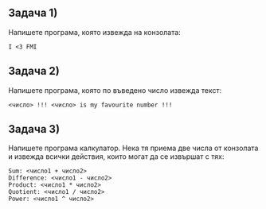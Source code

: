 ## Задача 1)
Напишете програма, която извежда на конзолата:
```
I <3 FMI
```

## Задача 2)
Напишете програма, която по въведено число извежда текст:
```
<число> !!! <число> is my favourite number !!!
```

## Задача 3)
Напишете програма калкулатор. Нека тя приема две числа от конзолата и извежда всички действия, които могат да се извършат с тях:
```
Sum: <число1 + число2>
Difference: <число1 - число2>
Product: <число1 * число2>
Quotient: <число1 / число2>
Power: <число1 ^ число2>
```
